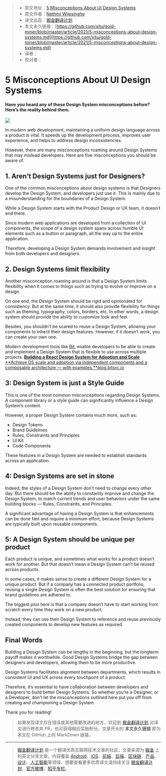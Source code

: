 > * 原文地址：[5 Misconceptions About UI Design Systems](https://blog.bitsrc.io/5-misconceptions-about-design-systems-82453ff10acf)
> * 原文作者：[Nethmi Wijesinghe](https://medium.com/@wnethmi96)
> * 译文出自：[掘金翻译计划](https://github.com/xitu/gold-miner)
> * 本文永久链接：[https://github.com/xitu/gold-miner/blob/master/article/2021/5-misconceptions-about-design-systems.md](https://github.com/xitu/gold-miner/blob/master/article/2021/5-misconceptions-about-design-systems.md)
> * 译者：
> * 校对者：

# 5 Misconceptions About UI Design Systems

#### Have you heard any of these Design System misconceptions before? Here’s the reality behind them.

![](https://cdn-images-1.medium.com/max/5760/1*Sc7Rrut8tE9_WnWIlLlY4g.jpeg)

In modern web development, maintaining a uniform design language across a product is vital. It speeds up the development process, improves user experience, and helps to address design inconsistencies.

However, there are many misconceptions roaming around Design Systems that may mislead developers. Here are five misconceptions you should be aware of.

## 1. Aren’t Design Systems just for Designers?

One of the common misconceptions about design systems is that Designers develop the Design System, and developers just use it. This is mainly due to a misunderstanding for the boundaries of a Design System.

While a Design System starts with the Product Design or UX team, it doesn’t end there.

Since modern web applications are developed from a collection of UI components, the scope of a design system spans across humble UI elements such as a button or paragraph, all the way up to the entire application.

Therefore, developing a Design System demands involvement and insight from both developers and designers.

## 2. Design Systems limit flexibility

Another misconception roaming around is that a Design System limits flexibility when it comes to things such as trying to evolve or improve on a design.

On one end, the Design System should be rigid and opinionated for consistency. But at the same time, it should also provide flexibility for things such as theming, typography, colors, borders, etc. In other words, a design system should provide the ability to customize look and feel.

Besides, you shouldn’t be scared to reuse a Design System, allowing your components to inherit their design features. However, if it doesn’t work, you can create your own one.

Modern development tools like [Bit](https://bit.dev), enable developers to be able to create and implement a Design System that is flexible to use across multiple projects.
[**Building a React Design System for Adoption and Scale**
**Achieve DS scale and adoption via independent components and a composable architecture — with examples.**blog.bitsrc.io](https://blog.bitsrc.io/building-a-react-design-system-for-adoption-and-scale-1d34538619d1)

## 3: Design System is just a Style Guide

This is one of the most common misconceptions regarding Design Systems. A component library or a style guide can significantly influence a Design System’s content.

However, a proper Design System contains much more, such as:

* Design Tokens
* Brand Guidelines
* Rules, Constraints and Principles
* UI Kit
* Code Components

These features in a Design System are needed to establish standards across an application.

## 4: Design Systems are set in stone

Indeed, the styles of a Design System don’t need to change every other day. But there should be the ability to constantly improve and change the Design System, to match current trends and user behaviors under the same building blocks — Rules, Constraints, and Principles.

A significant advantage of having a Design System is that enhancements can be done fast and require a minimum effort, because Design Systems are typically built upon reusable components.

## 5: A Design System should be unique per product

Each product is unique, and sometimes what works for a product doesn’t work for another. But that doesn’t mean a Design System can’t be reused across products.

In some cases, it makes sense to create a different Design System for a unique product. But if a company has a connected product portfolio, reusing a single Design System is often the best solution for ensuring that brand guidelines are adhered to.

The biggest plus here is that a company doesn’t have to start working from scratch every time they work on a new product.

Instead, they can use their Design System to reference and reuse previously created components to develop new features as required.

## Final Words

Building a Design System can be lengthy in the beginning, but the longterm payoff makes it worthwhile. Good Design Systems bridge the gap between designers and developers, allowing them to be more productive.

Design Systems facilitates alignment between departments, which results in consistent UI and UX across every touchpoint of a product.

Therefore, it’s essential to have collaboration between developers and designers to build better Design Systems. So whether you’re a Designer, or a Developer, don’t let the misconceptions outlined here put you off from creating and championing a Design System.

Thank you for reading!

> 如果发现译文存在错误或其他需要改进的地方，欢迎到 [掘金翻译计划](https://github.com/xitu/gold-miner) 对译文进行修改并 PR，也可获得相应奖励积分。文章开头的 **本文永久链接** 即为本文在 GitHub 上的 MarkDown 链接。

---

> [掘金翻译计划](https://github.com/xitu/gold-miner) 是一个翻译优质互联网技术文章的社区，文章来源为 [掘金](https://juejin.im) 上的英文分享文章。内容覆盖 [Android](https://github.com/xitu/gold-miner#android)、[iOS](https://github.com/xitu/gold-miner#ios)、[前端](https://github.com/xitu/gold-miner#前端)、[后端](https://github.com/xitu/gold-miner#后端)、[区块链](https://github.com/xitu/gold-miner#区块链)、[产品](https://github.com/xitu/gold-miner#产品)、[设计](https://github.com/xitu/gold-miner#设计)、[人工智能](https://github.com/xitu/gold-miner#人工智能)等领域，想要查看更多优质译文请持续关注 [掘金翻译计划](https://github.com/xitu/gold-miner)、[官方微博](http://weibo.com/juejinfanyi)、[知乎专栏](https://zhuanlan.zhihu.com/juejinfanyi)。
